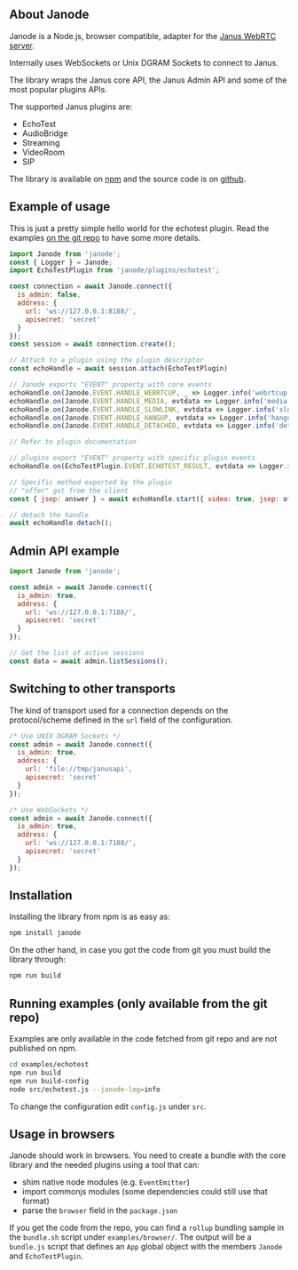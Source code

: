 ## About Janode

Janode is a Node.js, browser compatible, adapter for the [Janus WebRTC server](https://github.com/meetecho/janus-gateway).

Internally uses WebSockets or Unix DGRAM Sockets to connect to Janus.

The library wraps the Janus core API, the Janus Admin API and some of the most popular plugins APIs.

The supported Janus plugins are:

- EchoTest
- AudioBridge
- Streaming
- VideoRoom
- SIP

The library is available on [npm](https://www.npmjs.com/package/janode) and the source code is on [github](https://github.com/meetecho/janode).

## Example of usage

This is just a pretty simple hello world for the echotest plugin.
Read the examples [on the git repo](https://github.com/meetecho/janode) to have some more details.


```js
import Janode from 'janode';
const { Logger } = Janode;
import EchoTestPlugin from 'janode/plugins/echotest';

const connection = await Janode.connect({
  is_admin: false,
  address: {
    url: 'ws://127.0.0.1:8188/',
    apisecret: 'secret'
  }
});
const session = await connection.create();

// Attach to a plugin using the plugin descriptor
const echoHandle = await session.attach(EchoTestPlugin)

// Janode exports "EVENT" property with core events
echoHandle.on(Janode.EVENT.HANDLE_WEBRTCUP, _ => Logger.info('webrtcup event'));
echoHandle.on(Janode.EVENT.HANDLE_MEDIA, evtdata => Logger.info('media event', evtdata));
echoHandle.on(Janode.EVENT.HANDLE_SLOWLINK, evtdata => Logger.info('slowlink event', evtdata));
echoHandle.on(Janode.EVENT.HANDLE_HANGUP, evtdata => Logger.info('hangup event', evtdata));
echoHandle.on(Janode.EVENT.HANDLE_DETACHED, evtdata => Logger.info('detached event', evtdata));

// Refer to plugin documentation

// plugins export "EVENT" property with specific plugin events
echoHandle.on(EchoTestPlugin.EVENT.ECHOTEST_RESULT, evtdata => Logger.info('echotest result event', evtdata));

// Specific method exported by the plugin
// "offer" got from the client
const { jsep: answer } = await echoHandle.start({ video: true, jsep: offer });

// detach the handle
await echoHandle.detach();

```

## Admin API example

```js
import Janode from 'janode';

const admin = await Janode.connect({
  is_admin: true,
  address: {
    url: 'ws://127.0.0.1:7188/',
    apisecret: 'secret'
  }
});

// Get the list of active sessions
const data = await admin.listSessions();

```

## Switching to other transports

The kind of transport used for a connection depends on the protocol/scheme defined in the `url` field of the configuration.

```js
/* Use UNIX DGRAM Sockets */
const admin = await Janode.connect({
  is_admin: true,
  address: {
    url: 'file://tmp/janusapi',
    apisecret: 'secret'
  }
});
```

```js
/* Use WebSockets */
const admin = await Janode.connect({
  is_admin: true,
  address: {
    url: 'ws://127.0.0.1:7188/',
    apisecret: 'secret'
  }
});
```

## Installation

Installing the library from npm is as easy as:


```bash
npm install janode
```

On the other hand, in case you got the code from git you must build the library through:


```bash
npm run build
```

## Running examples (only available from the git repo)

Examples are only available in the code fetched from git repo and are not published on npm.

```bash
cd examples/echotest
npm run build
npm run build-config
node src/echotest.js --janode-log=info
```
To change the configuration edit `config.js` under `src`.

## Usage in browsers

Janode should work in browsers.
You need to create a bundle with the core library and the needed plugins using a tool that can:
- shim native node modules (e.g. `EventEmitter`)
- import commonjs modules (some dependencies could still use that format)
- parse the `browser` field in the `package.json`

If you get the code from the repo, you can find a `rollup` bundling sample in the `bundle.sh` script under `examples/browser/`.
The output will be a `bundle.js` script that defines an `App` global object with the members `Janode` and `EchoTestPlugin`.
